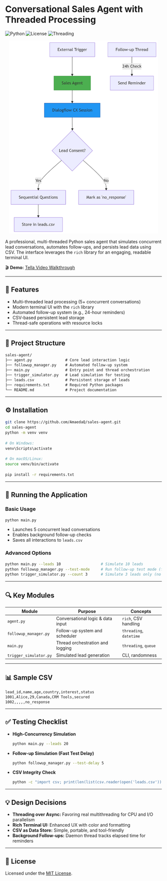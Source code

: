 # Conversational Sales Agent with Threaded Processing

![Python](https://img.shields.io/badge/python-3.8+-blue.svg)
![License](https://img.shields.io/github/license/AmaedaQ/sales-agent)
![Threading](https://img.shields.io/badge/multithreading-supported-green)

<p align="center">
  <img src="architecture-diagram.png" alt="Architecture Diagram" width="480"/>
</p>

A professional, multi-threaded Python sales agent that simulates concurrent lead conversations, automates follow-ups, and persists lead data using CSV. The interface leverages the `rich` library for an engaging, readable terminal UI.

🎬 **Demo:** [Tella Video Walkthrough](https://www.tella.tv/video/sales-agent-1-cpdm)

---

## 🚀 Features

- Multi-threaded lead processing (5+ concurrent conversations)
- Modern terminal UI with the `rich` library
- Automated follow-up system (e.g., 24-hour reminders)
- CSV-based persistent lead storage
- Thread-safe operations with resource locks

---

## 📁 Project Structure

```
sales-agent/
├── agent.py               # Core lead interaction logic
├── followup_manager.py    # Automated follow-up system
├── main.py                # Entry point and thread orchestration
├── trigger_simulator.py   # Lead simulation for testing
├── leads.csv              # Persistent storage of leads
├── requirements.txt       # Required Python packages
└── README.md              # Project documentation
```

---

## ⚙️ Installation

```bash
git clone https://github.com/AmaedaQ/sales-agent.git
cd sales-agent
python -m venv venv

# On Windows:
venv\Scripts\activate

# On macOS/Linux:
source venv/bin/activate

pip install -r requirements.txt
```

---

## 🧪 Running the Application

### Basic Usage

```bash
python main.py
```
- Launches 5 concurrent lead conversations
- Enables background follow-up checks
- Saves all interactions to `leads.csv`

### Advanced Options

```bash
python main.py --leads 10                  # Simulate 10 leads
python followup_manager.py --test-mode     # Run follow-up test mode (faster delay)
python trigger_simulator.py --count 3      # Simulate 3 leads only (no processing)
```

---

## 🔍 Key Modules

| Module                 | Purpose                           | Concepts                |
|------------------------|-----------------------------------|-------------------------|
| `agent.py`             | Conversational logic & data input | `rich`, CSV handling    |
| `followup_manager.py`  | Follow-up system and scheduler    | `threading`, `datetime` |
| `main.py`              | Thread orchestration and logging  | `threading`, `queue`    |
| `trigger_simulator.py` | Simulated lead generation         | CLI, randomness         |

---

## 📊 Sample CSV

```csv
lead_id,name,age,country,interest,status
1001,Alice,29,Canada,CRM Tools,secured
1002,,,,,no_response
```

---

## ✅ Testing Checklist

- **High-Concurrency Simulation**
  ```bash
  python main.py --leads 20
  ```
- **Follow-up Simulation (Fast Test Delay)**
  ```bash
  python followup_manager.py --test-delay 5
  ```
- **CSV Integrity Check**
  ```bash
  python -c "import csv; print(len(list(csv.reader(open('leads.csv')))))"
  ```

---

## 💡 Design Decisions

- **Threading over Async:** Favoring real multithreading for CPU and I/O parallelism
- **Rich Terminal UI:** Enhanced UX with color and formatting
- **CSV as Data Store:** Simple, portable, and tool-friendly
- **Background Follow-ups:** Daemon thread tracks elapsed time for reminders

---

## 📜 License

Licensed under the [MIT License](LICENSE).
